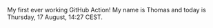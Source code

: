 My first ever working GitHub Action!
My name is Thomas and today is Thursday, 17 August, 14:27 CEST. 
